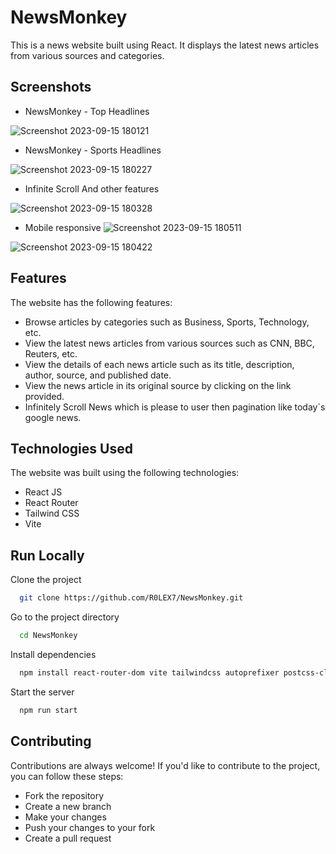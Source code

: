 
# NewsMonkey 

This is a news website built using React. It displays the latest news articles from various sources and categories.



## Screenshots


- NewsMonkey - Top Headlines



![Screenshot 2023-09-15 180121](https://github.com/R0LEX7/NewsMonkey/assets/115485479/6edd5983-7ff6-46d6-b0d1-db57ab7b0417)




- NewsMonkey - Sports Headlines

![Screenshot 2023-09-15 180227](https://github.com/R0LEX7/NewsMonkey/assets/115485479/b241f52e-2d93-45ce-9c6d-e7230f97e091)



- Infinite Scroll And other features 

![Screenshot 2023-09-15 180328](https://github.com/R0LEX7/NewsMonkey/assets/115485479/3b8ee1ba-03b3-4162-9e92-6ae6a4a24340)

- Mobile responsive
![Screenshot 2023-09-15 180511](https://github.com/R0LEX7/NewsMonkey/assets/115485479/71c5a2ee-8a4b-41ef-820e-89ca210ddcd4)

![Screenshot 2023-09-15 180422](https://github.com/R0LEX7/NewsMonkey/assets/115485479/33740677-02c5-4bfd-9de3-27dbd6c38b94)

## Features

The website has the following features:

- Browse articles by categories such as Business, Sports, Technology, etc.
- View the latest news articles from various sources such as CNN, BBC, Reuters, etc.
- View the details of each news article such as its title, description, author, source, and published date.
- View the news article in its original source by clicking on the link provided.
- Infinitely Scroll News which is please to user then pagination like today`s google news.

## Technologies Used

The website was built using the following technologies:

- React JS
- React Router
- Tailwind CSS
- Vite

## Run Locally

Clone the project

```bash
  git clone https://github.com/R0LEX7/NewsMonkey.git
```

Go to the project directory

```bash
  cd NewsMonkey
```

Install dependencies

```bash
  npm install react-router-dom vite tailwindcss autoprefixer postcss-cli react-infinite-scroll-component
```

Start the server

```bash
  npm run start
```


## Contributing

Contributions are always welcome!
If you'd like to contribute to the project, you can follow these steps:

- Fork the repository
- Create a new branch
- Make your changes
- Push your changes to your fork
- Create a pull request


